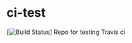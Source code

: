 # ci-test
[![Build Status](https://travis-ci.org/AntonisGkortzis/ci-test.svg?branch=master)]
Repo for testing Travis ci
